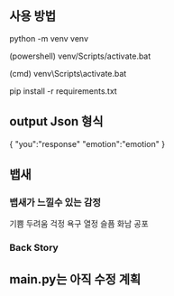 ## 사용 방법
 python -m venv venv
 
 (powershell)
 venv/Scripts/activate.bat

 (cmd)
 venv\Scripts\activate.bat
 
 pip install -r requirements.txt



## output Json 형식
{
    "you":"response"
    "emotion":"emotion"
}

## 뱁새
### 뱁새가 느낄수 있는 감정
기쁨 두려움 걱정 욕구 열정 슬픔 화남 공포

### Back Story


## main.py는 아직 수정 계획
